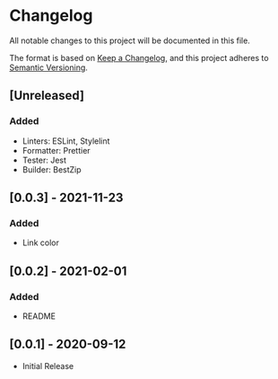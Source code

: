 <!-- @format -->

# Changelog

All notable changes to this project will be documented in this file.

The format is based on [Keep a Changelog](https://keepachangelog.com/en/1.1.0/),
and this project adheres to [Semantic Versioning](https://semver.org/spec/v2.0.0.html).

## [Unreleased]

### Added

-   Linters: ESLint, Stylelint
-   Formatter: Prettier
-   Tester: Jest
-   Builder: BestZip

## [0.0.3] - 2021-11-23

### Added

-   Link color

## [0.0.2] - 2021-02-01

### Added

-   README

## [0.0.1] - 2020-09-12

-   Initial Release
